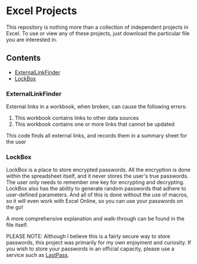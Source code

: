 # Excel Projects

This repository is nothing more than a collection of independent projects in Excel. To use or view 
any of these projects, just download the particular file you are interested in.

## Contents

* [ExternalLinkFinder](#externallinkfinder)
* [LockBox](#lockbox)

### ExternalLinkFinder

External links in a workbook, when broken, can cause the following errors:

1. This workbook contains links to other data sources
2. This workbook contains one or more links that cannot be updated

This code finds all external links, and records them in a summary sheet for the user

### LockBox

LockBox is a place to store encrypted passwords. All the encryption is done within the spreadsheet
itself, and it never stores the user's true passwords. The user only needs to remember one key for 
encrypting and decrypting. LockBox also has the ability to generate random passwords that adhere 
to user-defined parameters. And all of this is done without the use of macros, so it will even work
with Excel Online, so you can use your passwords on the go!

A more comprehensive explanation and walk-through can be found in the file itself.

PLEASE NOTE: Although I believe this is a fairly secure way to store passwords, this project was
primarily for my own enjoyment and curiosity. If you wish to store your passwords in an official
capacity, please use a service such as [LastPass](https://www.lastpass.com/).
